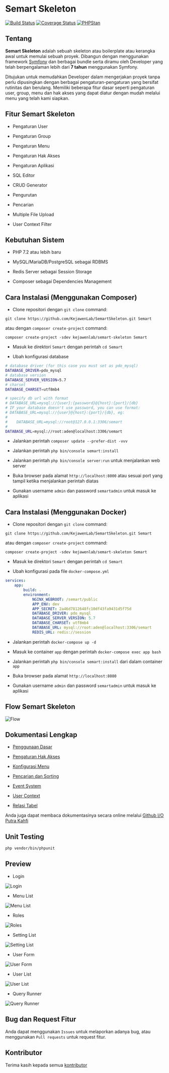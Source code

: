# Semart Skeleton

[![Build Status](https://travis-ci.org/KejawenLab/SemartSkeleton.svg?branch=master)](https://travis-ci.org/KejawenLab/SemartSkeleton)
[![Coverage Status](https://coveralls.io/repos/github/KejawenLab/SemartSkeleton/badge.svg?branch=master)](https://coveralls.io/github/KejawenLab/SemartSkeleton?branch=master)
[![PHPStan](https://img.shields.io/badge/style-level%20max-brightgreen.svg?style=flat-square&label=phpstan)](https://github.com/phpstan/phpstan)

## Tentang

**Semart Skeleton** adalah sebuah skeleton atau boilerplate atau kerangka awal untuk memulai sebuah proyek. Dibangun dengan menggunakan framework [Symfony](https://symfony.com) dan berbagai bundle serta diramu oleh Developer yang telah berpengalaman lebih dari **7 tahun** menggunakan Symfony.


Ditujukan untuk memudahkan Developer dalam mengerjakan proyek tanpa perlu dipusingkan dengan berbagai pengaturan-pengaturan yang bersifat rutinitas dan berulang.
Memiliki beberapa fitur dasar seperti pengaturan user, group, menu dan hak akses yang dapat diatur dengan mudah melalui menu yang telah kami siapkan.

## Fitur Semart Skeleton

- Pengaturan User

- Pengaturan Group

- Pengaturan Menu

- Pengaturan Hak Akses

- Pengaturan Aplikasi

- SQL Editor

- CRUD Generator

- Pengurutan

- Pencarian

- Multiple File Upload

- User Context Filter


## Kebutuhan Sistem

- PHP 7.2 atau lebih baru

- MySQL/MariaDB/PostgreSQL sebagai RDBMS

- Redis Server sebagai Session Storage

- Composer sebagai Dependencies Management


## Cara Instalasi (Menggunakan Composer)

- Clone repositori dengan `git clone` command:

```
git clone https://github.com/KejawenLab/SemartSkeleton.git Semart
```

atau dengan `composer create-project` command:

```
composer create-project -sdev kejawenlab/semart-skeleton Semart
```

- Masuk ke direktori `Semart` dengan perintah `cd Semart`

- Ubah konfigurasi database

```bash
# database driver (for this case you must set as pdo_mysql)
DATABASE_DRIVER=pdo_mysql
# database version
DATABASE_SERVER_VERSION=5.7
# charset
DATABASE_CHARSET=utf8mb4

# specify db url with format
# DATABASE_URL=mysql://{user}:{password}@{host}:{port}/{db}
# IF your database doesn't use password, you can use format:
# DATABASE_URL=mysql://{user}@{host}:{port}/{db}, eg:
#
#    DATABASE_URL=mysql://root@127.0.0.1:3306/semart
#
DATABASE_URL=mysql://root:aden@localhost:3306/semart

```

- Jalankan perintah `composer update --prefer-dist -vvv`

- Jalankan perintah `php bin/console semart:install`

- Jalankan perintah `php bin/console server:run` untuk menjalankan web server

- Buka browser pada alamat `http://localhost:8000` atau sesuai port yang tampil ketika menjalankan perintah diatas

- Gunakan username `admin` dan password `semartadmin` untuk masuk ke aplikasi

## Cara Instalasi (Menggunakan Docker)

- Clone repositori dengan `git clone` command:

```
git clone https://github.com/KejawenLab/SemartSkeleton.git Semart
```

atau dengan `composer create-project` command:

```
composer create-project -sdev kejawenlab/semart-skeleton Semart
```

- Masuk ke direktori `Semart` dengan perintah `cd Semart`

- Ubah konfigurasi pada file `docker-compose.yml`

```yaml
services:
    app:
        build: .
        environment:
            NGINX_WEBROOT: /semart/public
            APP_ENV: dev
            APP_SECRET: 2a46d7812648fc10df43fa9431d5f75d
            DATABASE_DRIVER: pdo_mysql
            DATABASE_SERVER_VERSION: 5.7
            DATABASE_CHARSET: utf8mb4
            DATABASE_URL: mysql://root:aden@localhost:3306/semart
            REDIS_URL: redis://session
```

- Jalankan perintah `docker-compose up -d`

- Masuk ke container `app` dengan perintah `docker-compose exec app bash`

- Jalankan perintah `php bin/console semart:install` dari dalam container `app`

- Buka browser pada alamat `http://localhost:8080`

- Gunakan username `admin` dan password `semartadmin` untuk masuk ke aplikasi

## Flow Semart Skeleton

![Flow](doc/assets/imgs/flow.png "Flow")

## Dokumentasi Lengkap

- [Penggunaan Dasar](doc/id/usage.md)

- [Pengaturan Hak Akses](doc/id/permission.md)

- [Konfigurasi Menu](doc/id/menu.md)

- [Pencarian dan Sorting](doc/id/search_sort.md)

- [Event System](doc/id/event.md)

- [User Context](doc/id/user_context.md)

- [Relasi Tabel](doc/id/relation.md)

Anda juga dapat membaca dokumentasinya secara online melalui [Github I/O Putra Kahfi](https://puterakahfi.github.io/SemartSkeleton)

## Unit Testing

```bash
php vendor/bin/phpunit
```

## Preview

* Login

![Login](doc/assets/imgs/login.png "Login")

* Menu List

![Menu List](doc/assets/imgs/menu_list.png "Menu List")

* Roles

![Roles](doc/assets/imgs/roles.png "Roles")

* Setting List

![Setting List](doc/assets/imgs/setting_list.png "Setting List")

* User Form

![User Form](doc/assets/imgs/user_form.png "User Form")

* User List

![User List](doc/assets/imgs/user_list.png "User List")

* Query Runner

![Query Runner](doc/assets/imgs/query_runner.png "Query Runner")

## Bug dan Request Fitur

Anda dapat menggunakan `Issues` untuk melaporkan adanya bug, atau menggunakan `Pull requests` untuk request fitur.

## Kontributor

Terima kasih kepada semua [kontributor](https://github.com/KejawenLab/SemartSkeleton/graphs/contributors)
